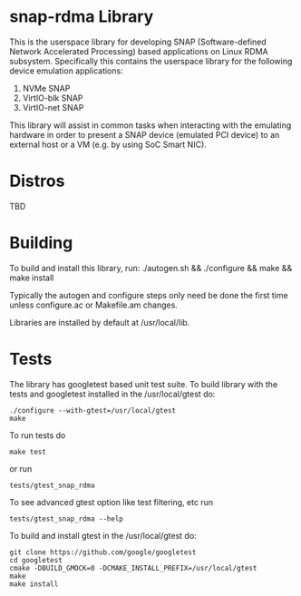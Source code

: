 # snap-rdma Library

This is the userspace library for developing SNAP (Software-defined Network Accelerated Processing)
based applications on Linux RDMA subsystem.
Specifically this contains the userspace library for the following device emulation applications:
1. NVMe SNAP
2. VirtIO-blk SNAP
3. VirtIO-net SNAP

This library will assist in common tasks when interacting with the emulating hardware in order to
present a SNAP device (emulated PCI device) to an external host or a VM (e.g. by using SoC Smart NIC).

# Distros

TBD

# Building

To build and install this library, run:
./autogen.sh && ./configure && make && make install

Typically the autogen and configure steps only need be done the first
time unless configure.ac or Makefile.am changes.

Libraries are installed by default at /usr/local/lib.


# Tests

The library has googletest based unit test suite. To build library with the
tests and googletest installed in the /usr/local/gtest do:

    ./configure --with-gtest=/usr/local/gtest
    make

To run tests do

    make test

or run

    tests/gtest_snap_rdma

To see advanced gtest option like test filtering, etc run

    tests/gtest_snap_rdma --help

To build and install gtest in the /usr/local/gtest do:

    git clone https://github.com/google/googletest
    cd googletest
    cmake -DBUILD_GMOCK=0 -DCMAKE_INSTALL_PREFIX=/usr/local/gtest
    make
    make install
